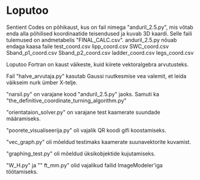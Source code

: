 # Loputoo
Sentient Codes on põhikaust, kus on fail nimega "anduril_2.5.py", mis võtab enda alla põhilised koordinaatide teisendused ja kuvab 3D kaardi.
Selle faili tulemused on andmetabelis "FINAL_CALC.csv".
anduril_2.5.py nõuab endaga kaasa faile 
  test_coord.csv
  lipp_coord.csv
  SWC_coord.csv
  Sband_p1_coord.csv
  Sband_p2_coord.csv
  ladder_coord.csv
  legs_coord.csv

Loputoo Fortran on kaust väikeste, kuid kiirete vektoralgebra arvutusteks.

Fail "halve_arvutaja.py" kasutab Gaussi ruutkesmise vea valemit, et leida väikseim nurk ümber X-telje.

"narsil.py" on varajane kood "anduril_2.5.py" jaoks.
Samuti ka "the_definitive_coordinate_turning_algorithm.py"

"orientataion_solver.py" on varajane test kaamerate suundade määramiseks.

"poorete_visualiseerija.py" oli vajalik QR koodi gifi koostamiseks.

"vec_graph.py" oli mõeldud testimaks kaamerate suunavektorite kuvamist.

"graphing_test.py" oli mõeldud üksikobjektide kujutamiseks.

"W_H.py" ja "" ft_mm.py" olid vajalikud failid ImageModeler'iga töötamiseks.
